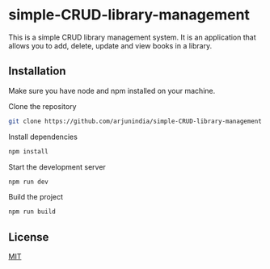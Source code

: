 # simple-CRUD-library-management

This is a simple CRUD library management system. It is an application that allows you to add, delete, update and view books in a library.

## Installation

Make sure you have node and npm installed on your machine.

Clone the repository

```bash
git clone https://github.com/arjunindia/simple-CRUD-library-management
```

Install dependencies

```bash
npm install
```

Start the development server

```bash
npm run dev
```
Build the project

```bash
npm run build
```

## License
[MIT](https://choosealicense.com/licenses/mit/)